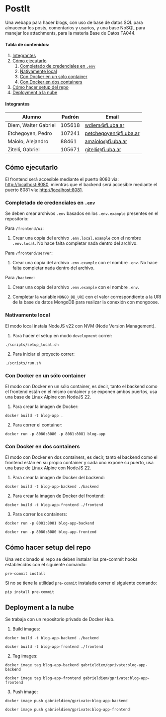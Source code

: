 # PostIt

Una webapp para hacer blogs, con uso de base de datos SQL para almacenar los posts, comentarios y usarios, y una base NoSQL para manejar los attachments, para la materia Base de Datos TA044.

#### Tabla de contenidos:

1. [Integrantes](#Integrantes)
2. [Cómo ejecutarlo](#Cómo-ejecutarlo)
   1. [Completado de credenciales en `.env`](#Completadode-credenciales-en-.env)
   2. [Nativamente local](#Nativamente-local)
   3. [Con Docker en un sólo container](#Con-Docker-en-un-sólo-container)
   4. [Con Docker en dos containers](#Con-Docker-en-dos-containers)
3. [Cómo hacer setup del repo](#Cómo-hacer-setup-del-repo)
4. [Deployment a la nube](#Deployment-a-la-nube)

#### Integrantes

| Alumno               | Padrón | Email                 |
| -------------------- | ------ | --------------------- |
| Diem, Walter Gabriel | 105618 | wdiem@fi.uba.ar       |
| Etchegoyen, Pedro    | 107241 | petchegoyen@fi.uba.ar |
| Maiolo, Alejandro    | 88461  | amaiolo@fi.uba.ar     |
| Zitelli, Gabriel     | 105671 | gitelli@fi.uba.ar     |

## Cómo ejecutarlo

El frontend será accesible mediante el puerto 8080 vía: <a href="http://localhost:8080" target="_blank">http://localhost:8080</a>, mientras que el backend será accesible mediante el puerto 8081 vía: <a href="http://localhost:8081" target="_blank">http://localhost:8081</a>.

### Completado de credenciales en `.env`

Se deben crear archivos `.env` basados en los `.env.example` presentes en el repositorio:

Para `/frontend/ui`:

1. Crear una copia del archivo `.env.local.example` con el nombre `.env.local`. No hace falta completar nada dentro del archivo.

Para `/frontend/server`:

1. Crear una copia del archivo `.env.example` con el nombre `.env`. No hace falta completar nada dentro del archivo.

Para `/backend`:

1. Crear una copia del archivo `.env.example` con el nombre `.env`.

2. Completar la variable `MONGO_DB_URI` con el valor correspondiente a la URI de la base de datos MongoDB para realizar la conexión con mongoose.

### Nativamente local

El modo local instala NodeJS v22 con NVM (Node Version Management).

1. Para hacer el setup en modo `development` correr:

```shell
./scripts/setup_local.sh
```

2. Para iniciar el proyecto correr:

```shell
./scripts/run.sh
```

### Con Docker en un sólo container

El modo con Docker en un sólo container, es decir, tanto el backend como el frontend están en el mismo container y se exponen ambos puertos, usa una base de Linux Alpine con NodeJS 22.

1. Para crear la imagen de Docker:

```shell
docker build -t blog-app .
```

2. Para correr el container:

```shell
docker run -p 8080:8080 -p 8081:8081 blog-app
```

### Con Docker en dos containers

El modo con Docker en dos containers, es decir, tanto el backend como el frontend están en su propio container y cada uno expone su puerto, usa una base de Linux Alpine con NodeJS 22.

1. Para crear la imagen de Docker del backend:

```shell
docker build -t blog-app-backend ./backend
```

2. Para crear la imagen de Docker del frontend:

```shell
docker build -t blog-app-frontend ./frontend
```

3. Para correr los containers:

```shell
docker run -p 8081:8081 blog-app-backend
```

```shell
docker run -p 8080:8080 blog-app-frontend
```

## Cómo hacer setup del repo

Una vez clonado el repo se deben instalar los pre-commit hooks establecidos con el siguiente comando:

```shell
pre-commit install
```

Si no se tiene la utilidad `pre-commit` instalada correr el siguiente comando:

```shell
pip install pre-commit
```

## Deployment a la nube

Se trabaja con un repositorio privado de Docker Hub.

1. Build images:

```shell
docker build -t blog-app-backend ./backend
```

```shell
docker build -t blog-app-frontend ./frontend
```

2. Tag images:

```shell
docker image tag blog-app-backend gabrieldiem/gprivate:blog-app-backend
```

```shell
docker image tag blog-app-frontend gabrieldiem/gprivate:blog-app-frontend
```

3. Push image:

```shell
docker image push gabrieldiem/gprivate:blog-app-backend
```

```shell
docker image push gabrieldiem/gprivate:blog-app-frontend
```
